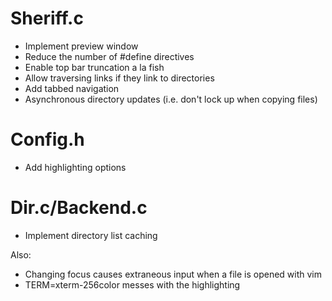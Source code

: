 # Sheriff.c
* Implement preview window
* Reduce the number of #define directives
* Enable top bar truncation a la fish
* Allow traversing links if they link to directories
* Add tabbed navigation
* Asynchronous directory updates (i.e. don't lock up when copying files)

# Config.h
* Add highlighting options

# Dir.c/Backend.c
* Implement directory list caching

Also:
* Changing focus causes extraneous input when a file is opened with vim
* TERM=xterm-256color messes with the highlighting
